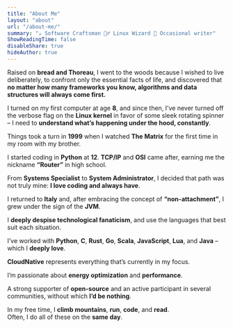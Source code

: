 ```yaml
---
title: "About Me"
layout: "about"
url: "/about-me/"
summary: "☕ Software Craftsman 🧙‍♂️ Linux Wizard 📝 Occasional writer"
ShowReadingTime: false
disableShare: true
hideAuthor: true
---
```



Raised on **bread and Thoreau**, I went to the woods because I wished to live deliberately, to confront only the essential facts of life, and discovered that **no matter how many frameworks you know, algorithms and data structures will always come first.**

I turned on my first computer at age **8**, and since then, I’ve never turned off the verbose flag on the **Linux kernel** in favor of some sleek rotating spinner – I need to **understand what’s happening under the hood, constantly**.

Things took a turn in **1999** when I watched **The Matrix** for the first time in my room with my brother.

I started coding in **Python** at **12**. **TCP/IP** and **OSI** came after, earning me the nickname **“Router”** in high school.

From **Systems Specialist** to **System Administrator**, I decided that path was not truly mine: **I love coding and always have**. 

I returned to **Italy** and, after embracing the concept of **“non-attachment”**, I grew under the sign of the **JVM**.

I **deeply despise technological fanaticism**, and use the languages that best suit each situation.

I’ve worked with **Python**, **C**, **Rust**, **Go**, **Scala**, **JavaScript**, **Lua**, and **Java** – which I **deeply love**.

**CloudNative** represents everything that’s currently in my focus.

I’m passionate about **energy optimization** and **performance**.

A strong supporter of **open-source** and an active participant in several communities, without which **I’d be nothing**.

In my free time, I **climb mountains**, **run**, **code**, and **read**.  
Often, I do all of these on the **same day**.
